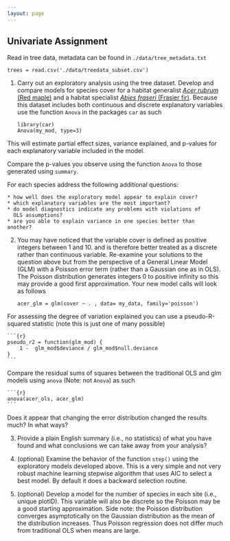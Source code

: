 ```yaml
---
layout: page
---
```


## Univariate Assignment

Read in tree data, metadata can be found in 
`./data/tree_metadata.txt`

`trees = read.csv('./data/treedata_subset.csv')`


1. Carry out an exploratory analysis using the tree dataset. 
Develop and compare models for species cover for a habitat generalist
[_*Acer rubrum*_ (Red maple)](http://www.durhamtownship.com/blog-archives/pix/November1407.jpg) 
and a habitat specialist [_*Abies fraseri*_ (Frasier fir)](https://upload.wikimedia.org/wikipedia/commons/d/d0/Abies_fraseri_Mitchell.jpg). 
Because this dataset includes both continuous and discrete explanatory
variables use the function `Anova` in the packages `car` as such

    ```{r}
    library(car)
    Anova(my_mod, type=3)
    ```

This will estimate partial effect sizes, variance explained, and p-values for 
each explanatory variable included in the model. 

Compare the p-values you observe using the function `Anova` to those generated using `summary`. 

For each species address the following additional questions:

    * how well does the exploratory model appear to explain cover?
    * which explanatory variables are the most important?
    * do model diagnostics indicate any problems with violations of
      OLS assumptions?
    * are you able to explain variance in one species better than         another?

2. You may have noticed that the variable cover is defined as 
positive integers between 1 and 10. and is therefore better treated
as a discrete rather than continuous variable. 
Re-examine your solutions to the question above but from the
perspective of a General Linear Model (GLM) with a Poisson error term
(rather than a Gaussian one as in OLS). 
The Poisson distribution generates integers 0 to positive infinity so this may provide a good first approximation. 
Your new model calls will look as follows 

   ```{r}
   acer_glm = glm(cover ~ . , data= my_data, family='poisson')
   ```

For assessing the degree of variation explained you can use a 
pseudo-R-squared statistic (note this is just one of many possible)

    ```{r}
    pseudo_r2 = function(glm_mod) {
        1 -  glm_mod$deviance / glm_mod$null.deviance
    }
    ```

Compare the residual sums of squares between the traditional OLS 
and glm models using `anova` (Note: not `Anova`) as such

    ```{r}
    anova(acer_ols, acer_glm)
    ```

Does it appear that changing the error distribution changed the
results much? In what ways? 

3. Provide a plain English summary (i.e., no statistics) of what you have
found and what conclusions we can take away from your analysis?

4. (optional) Examine the behavior of the function `step()` using the 
exploratory models developed above. This is a very simple and not very
robust machine learning stepwise algorithm that uses AIC to select a 
best model. By default it does a backward selection routine. 

5. (optional) Develop a model for the number of species in each site 
(i.e., unique plotID). This variable will also be discrete so the Poisson
may be a good starting approximation. Side note: the Poisson
distribution converges asymptotically on the Gaussian distribution as the 
mean of the distribution increases. Thus Poisson regression does not differ
much from traditional OLS when means are large. 
